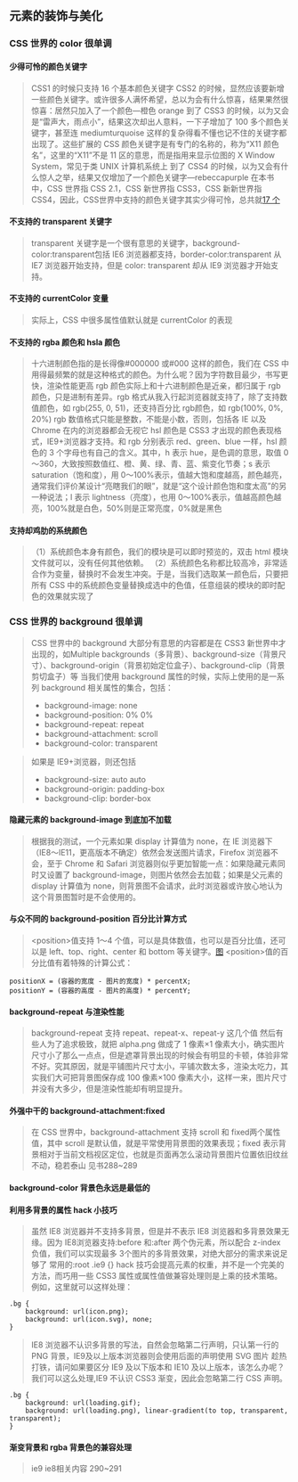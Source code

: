 ## 元素的装饰与美化
### CSS 世界的 color 很单调
#### 少得可怜的颜色关键字
> CSS1 的时候只支持 16 个基本颜色关键字
> CSS2 的时候，显然应该要新增一些颜色关键字。或许很多人满怀希望，总以为会有什么惊喜，结果果然很惊喜：居然只加入了一个颜色—橙色 orange
> 到了 CSS3 的时候，以为又会是“雷声大，雨点小”，结果这次却出人意料，一下子增加了 100 多个颜色关键字，甚至连 mediumturquoise 这样的复杂得看不懂也记不住的关键字都出现了。这些扩展的 CSS 颜色关键字是有专门的名称的，称为“X11 颜色名”，这里的“X11”不是 11 区的意思，而是指用来显示位图的 X Window System，常见于类 UNIX 计算机系统上
> 到了 CSS4 的时候，以为又会有什么惊人之举，结果又仅增加了一个颜色关键字—rebeccapurple
> 在本书中，CSS 世界指 CSS 2.1，CSS 新世界指 CSS3，CSS 新新世界指 CSS4，因此，CSS世界中支持的颜色关键字其实少得可怜，总共就[17 个](https://ws1.sinaimg.cn/large/0060ZzrAgy1g8kotqgoajj30u013o4ps.jpg)

#### 不支持的 transparent 关键字
> transparent 关键字是一个很有意思的关键字，background-color:transparent包括 IE6 浏览器都支持，border-color:transparent 从 IE7 浏览器开始支持，但是 color: transparent 却从 IE9 浏览器才开始支持。

#### 不支持的 currentColor 变量
> 实际上，CSS 中很多属性值默认就是 currentColor 的表现

#### 不支持的 rgba 颜色和 hsla 颜色
> 十六进制颜色指的是长得像#000000 或#000 这样的颜色，我们在 CSS 中用得最频繁的就是这种格式的颜色。为什么呢？因为字符数目最少，书写更快，渲染性能更高
> rgb 颜色实际上和十六进制颜色是近亲，都归属于 rgb 颜色，只是进制有差异。rgb 格式从我入行起浏览器就支持了，除了支持数值颜色，如 rgb(255, 0, 51)，还支持百分比 rgb颜色，如 rgb(100%, 0%, 20%)
> rgb 数值格式只能是整数，不能是小数，否则，包括各 IE 以及 Chrome 在内的浏览器都会无视它
> hsl 颜色是 CSS3 才出现的颜色表现格式，IE9+浏览器才支持。和 rgb 分别表示 red、green、blue 一样，hsl 颜色的 3 个字母也有自己的含义。其中，h 表示 hue，是色调的意思，取值 0～360，大致按照数值红、橙、黄、绿、青、蓝、紫变化节奏；s 表示 saturation（饱和度），用 0～100%表示，值越大饱和度越高，颜色越亮，通常我们评价某设计“亮瞎我们的眼”，就是“这个设计颜色饱和度太高”的另一种说法；l 表示 lightness（亮度），也用 0～100%表示，值越高颜色越亮，100%就是白色，50%则是正常亮度，0%就是黑色

#### 支持却鸡肋的系统颜色
> （1）系统颜色本身有颜色，我们的模块是可以即时预览的，双击 html 模块文件就可以，没有任何其他依赖。
> （2）系统颜色名称都比较高冷，非常适合作为变量，替换时不会发生冲突。于是，当我们选取某一颜色后，只要把所有 CSS 中的系统颜色变量替换成选中的色值，任意组装的模块的即时配色的效果就实现了

### CSS 世界的 background 很单调
> CSS 世界中的 background 大部分有意思的内容都是在 CSS3 新世界中才出现的，如Multiple backgrounds（多背景）、background-size（背景尺寸）、background-origin（背景初始定位盒子）、background-clip（背景剪切盒子）等
> 当我们使用 background 属性的时候，实际上使用的是一系列 background 相关属性的集合，包括：
> + background-image: none
> + background-position: 0% 0%
> + background-repeat: repeat
> + background-attachment: scroll
> + background-color: transparent

> 如果是 IE9+浏览器，则还包括
> + background-size: auto auto
> + background-origin: padding-box
> + background-clip: border-box

#### 隐藏元素的 background-image 到底加不加载
> 根据我的测试，一个元素如果 display 计算值为 none，在 IE 浏览器下（IE8～IE11，更高版本不确定）依然会发送图片请求，Firefox 浏览器不会，至于 Chrome 和 Safari 浏览器则似乎更加智能一点：如果隐藏元素同时又设置了 background-image，则图片依然会去加载；如果是父元素的 display 计算值为 none，则背景图不会请求，此时浏览器或许放心地认为这个背景图暂时是不会使用的。

#### 与众不同的 background-position 百分比计算方式
> \<position>值支持 1～4 个值，可以是具体数值，也可以是百分比值，还可以是 left、top、right、center 和 bottom 等关键字。[图](https://ws1.sinaimg.cn/large/0060ZzrAgy1g8kpd7ba7yj30hy0bbadk.jpg)
> \<position>值的百分比值有着特殊的计算公式：

    positionX = (容器的宽度 - 图片的宽度) * percentX; 
    positionY = (容器的高度 - 图片的高度) * percentY;

#### background-repeat 与渲染性能
> background-repeat 支持 repeat、repeat-x、repeat-y 这几个值
> 然后有些人为了追求极致，就把 alpha.png 做成了 1 像素×1 像素大小，确实图片尺寸小了那么一点点，但是遮罩背景出现的时候会有明显的卡顿，体验非常不好。究其原因，就是平铺图片尺寸太小，平铺次数太多，渲染太吃力，其实我们大可把背景图保存成 100 像素×100 像素大小，这样一来，图片尺寸并没有大多少，但是渲染性能却有明显提升。

#### 外强中干的 background-attachment:fixed
> 在 CSS 世界中，background-attachment 支持 scroll 和 fixed两个属性值，其中 scroll 是默认值，就是平常使用背景图的效果表现；fixed 表示背景相对于当前文档视区定位，也就是页面再怎么滚动背景图片位置依旧纹丝不动，稳若泰山
> 见书288~289

#### background-color 背景色永远是最低的

#### 利用多背景的属性 hack 小技巧
> 虽然 IE8 浏览器并不支持多背景，但是并不表示 IE8 浏览器和多背景效果无缘。因为 IE8浏览器支持:before 和:after 两个伪元素，所以配合 z-index 负值，我们可以实现最多 3个图片的多背景效果，对绝大部分的需求来说足够了
> 常用的:root .ie9 {} hack 技巧会提高元素的权重，并不是一个完美的方法，而巧用一些 CSS3 属性或属性值做兼容处理则是上乘的技术策略。例如，这里就可以这样处理：

    .bg { 
        background: url(icon.png); 
        background: url(icon.svg), none; 
    }

> IE8 浏览器不认识多背景的写法，自然会忽略第二行声明，只认第一行的 PNG 背景，IE9及以上版本浏览器则会使用后面的声明使用 SVG 图片
> 趁热打铁，请问如果要区分 IE9 及以下版本和 IE10 及以上版本，该怎么办呢？我们可以这么处理,IE9 不认识 CSS3 渐变，因此会忽略第二行 CSS 声明。

    .bg { 
        background: url(loading.gif); 
        background: url(loading.png), linear-gradient(to top, transparent, transparent); 
    }

#### 渐变背景和 rgba 背景色的兼容处理
> ie9 ie8相关内容 290~291